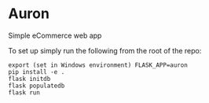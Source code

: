 # Auron
Simple eCommerce web app

To set up simply run the following from the root of the repo:
```
export (set in Windows environment) FLASK_APP=auron
pip install -e .
flask initdb
flask populatedb
flask run
```
